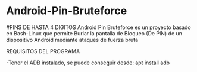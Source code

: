 # Android-Pin-Bruteforce
#PINS DE HASTA 4 DIGITOS
Android Pin Bruteforce es un proyecto basado en Bash-Linux que permite
Burlar la pantalla de Bloqueo (De PIN) de un dispositivo Android mediante
ataques de fuerza bruta





REQUISITOS DEL PROGRAMA

-Tener el ADB instalado, se puede conseguir desde:
apt install adb
